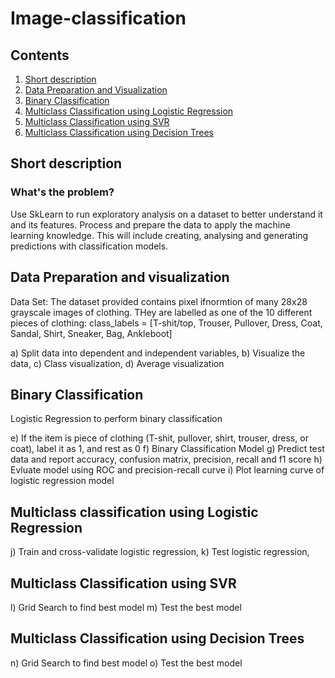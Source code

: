 # Image-classification

## Contents

1. [Short description](#short-description)
1. [Data Preparation and Visualization](#data-preparation-and-visualization)
1. [Binary Classification](#binary-classification)
1. [Multiclass Classification using Logistic Regression](#multiclass-classification-using-logistic-regression)
1. [Multiclass Classification using SVR](#multiclass-classification-using-svr)
1. [Multiclass Classification using Decision Trees](#multiclass-classification-using-decision-trees)

## Short description

### What's the problem?

Use SkLearn to run exploratory analysis on a dataset to better understand it and its features. Process and prepare the data to apply the machine learning knowledge. This will include creating, analysing and generating predictions with classification models.

## Data Preparation and visualization

Data Set: 
The dataset provided contains pixel ifnormtion of many 28x28 grayscale images of clothing. THey are labelled as one of the 10 different pieces of clothing: class_labels = [T-shit/top, Trouser, Pullover, Dress, Coat, Sandal, Shirt, Sneaker, Bag, Ankleboot]

a) Split data into dependent and independent variables, 
b) Visualize the data,
c) Class visualization,
d) Average visualization 

## Binary Classification

Logistic Regression to perform binary classification

e) If the item is piece of clothing (T-shit, pullover, shirt, trouser, dress, or coat), label it as 1, and rest as 0
f) Binary Classification Model 
g) Predict test data and report accuracy, confusion matrix, precision, recall and f1 score
h) Evluate model using ROC and precision-recall curve
i) Plot learning curve of logistic regression model

## Multiclass classification using Logistic Regression

j) Train and cross-validate logistic regression,
k) Test logistic regression,

## Multiclass Classification using SVR

l) Grid Search to find best model
m) Test the best model

## Multiclass Classification using Decision Trees

n) Grid Search to find best model
o) Test the best model 
